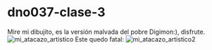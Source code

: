 # dno037-clase-3
Mire mi dibujito, es la versión malvada del pobre Digimon:), disfrute.
![mi_atacazo_artistico](https://user-images.githubusercontent.com/86027685/159738273-2a76cdbb-b87b-4ed5-a3a2-d4b91118dc6d.jpeg)
Este quedo fatal:
![mi_atacazo_artistico2](https://user-images.githubusercontent.com/86027685/159739225-df9a4233-c4e2-429c-9ff0-c1375a022a62.jpeg)

